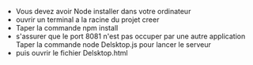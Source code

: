  - Vous devez avoir Node installer dans votre ordinateur 
 - ouvrir un terminal a la racine du projet creer 
 - Taper la commande npm install 
 - s'assurer que le port 8081 n'est pas occuper par une autre application Taper la commande node Delsktop.js pour lancer le serveur 
 - puis ouvrir le fichier Delsktop.html